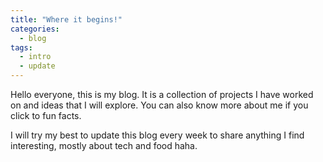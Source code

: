 ```yaml
---
title: "Where it begins!"
categories:
  - blog
tags:
  - intro
  - update
---
```


Hello everyone, this is my blog. It is a collection of projects I have worked on and ideas that I will explore. You can also know more about me if you click to fun facts.

I will try my best to update this blog every week to share anything I find interesting, mostly about tech and food haha.

